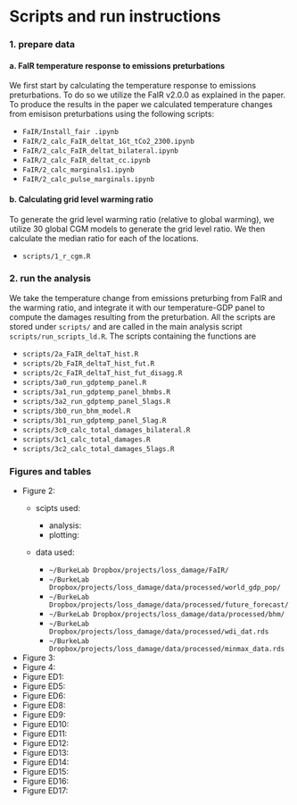 # Scripts and run instructions

### **1. prepare data**
#### a. FaIR temperature response to emissions preturbations
We first start by calculating the temperature response to emissions preturbations. To do so we utilize the FaIR v2.0.0 as explained in the paper. To produce the results in the paper we calculated temperature changes from emisison preturbations using the following scripts: 
- `FaIR/Install_fair .ipynb`
- `FaIR/2_calc_FaIR_deltat_1Gt_tCo2_2300.ipynb`
- `FaIR/2_calc_FaIR_deltat_bilateral.ipynb`
- `FaIR/2_calc_FaIR_deltat_cc.ipynb`
- `FaIR/2_calc_marginals1.ipynb`
- `FaIR/2_calc_pulse_marginals.ipynb`

#### b. Calculating grid level warming ratio 
To generate the grid level warming ratio (relative to global warming), we utilize 30 global CGM models to generate the grid level ratio. We then calculate the median ratio for each of the locations. 
- `scripts/1_r_cgm.R`

### **2. run the analysis**
We take the temperature change from emissions preturbing from FaIR and the warming ratio, and integrate it with our temperature-GDP panel to compute the damages resulting from the preturbation. All the scripts are stored under `scripts/` and are called in the main analysis script `scripts/run_scripts_ld.R`. The scripts containing the functions are 
- `scripts/2a_FaIR_deltaT_hist.R`
- `scripts/2b_FaIR_deltaT_hist_fut.R`
- `scripts/2c_FaIR_deltaT_hist_fut_disagg.R`
- `scripts/3a0_run_gdptemp_panel.R`
- `scripts/3a1_run_gdptemp_panel_bhmbs.R`
- `scripts/3a2_run_gdptemp_panel_5lags.R`
- `scripts/3b0_run_bhm_model.R`
- `scripts/3b1_run_gdptemp_panel_5lag.R`
- `scripts/3c0_calc_total_damages_bilateral.R`
- `scripts/3c1_calc_total_damages.R`
- `scripts/3c2_calc_total_damages_5lags.R`

### Figures and tables 
- Figure 2: 
    - scipts used: 
        - analysis: 
        - plotting:

    - data used: 
        - `~/BurkeLab Dropbox/projects/loss_damage/FaIR/`
        - `~/BurkeLab Dropbox/projects/loss_damage/data/processed/world_gdp_pop/`
        - `~/BurkeLab Dropbox/projects/loss_damage/data/processed/future_forecast/`
        - `~/BurkeLab Dropbox/projects/loss_damage/data/processed/bhm/`
        - `~/BurkeLab Dropbox/projects/loss_damage/data/processed/wdi_dat.rds`
        - `~/BurkeLab Dropbox/projects/loss_damage/data/processed/minmax_data.rds`
- Figure 3:
- Figure 4:
- Figure ED1:
- Figure ED5:
- Figure ED6:
- Figure ED8:
- Figure ED9:
- Figure ED10:
- Figure ED11:
- Figure ED12:
- Figure ED13:
- Figure ED14:
- Figure ED15:
- Figure ED16:
- Figure ED17:



